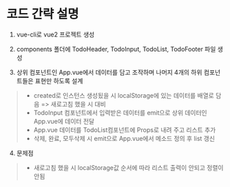 # 코드 간략 설명  

1. vue-cli로 vue2 프로젝트 생성  
  
2. components 폴더에 TodoHeader, TodoInput, TodoList, TodoFooter 파일 생성  
  
3. 상위 컴포넌트인 App.vue에서 데이터를 담고 조작하며 나머지 4개의 하위 컴포넌트들은 표현만 하도록 설계  
 > - created로 인스턴스 생성됬을 시 localStorage에 있는 데이터를 배열로 담음 => 새로고침 했을 시 대비
 > - TodoInput 컴포넌트에서 입력받은 데이터를 emit으로 상위 데이터인 App.vue에 데이터 전달  
 > - App.vue 데이터를 TodoList컴포넌트에 Props로 내려 주고 리스트 추가  
 > - 삭제, 완료, 모두삭제 시 emit으로 App.vue에서 메소드 정의 후 list 갱신   

 4. 문제점
 > - 새로고침 했을 시 localStorage값 순서에 따라 리스트 출력이 안되고 정렬이 안됨
